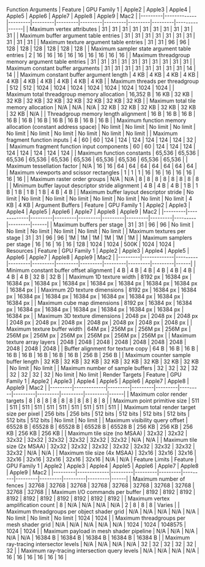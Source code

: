 Function Arguments
| Feature | GPU Family 1 | Apple2 | Apple3 | Apple4 | Apple5 | Apple6 | Apple7 | Apple8 | Apple9 | Mac2 |
|---------|-------------|---------|---------|---------|---------|---------|---------|---------|---------|------|
| Maximum vertex attributes | 31 | 31 | 31 | 31 | 31 | 31 | 31 | 31 | 31 | 31 |
| Maximum buffer argument table entries | 31 | 31 | 31 | 31 | 31 | 31 | 31 | 31 | 31 | 31 |
| Maximum texture argument table entries | 31 | 31 | 96 | 96 | 128 | 128 | 128 | 128 | 128 | 128 |
| Maximum sampler state argument table entries | 2 | 16 | 16 | 16 | 16 | 16 | 16 | 16 | 16 | 16 |
| Maximum threadgroup memory argument table entries | 31 | 31 | 31 | 31 | 31 | 31 | 31 | 31 | 31 | 31 |
| Maximum constant buffer arguments | 31 | 31 | 31 | 31 | 31 | 31 | 31 | 31 | 14 | 14 |
| Maximum constant buffer argument length | 4 KB | 4 KB | 4 KB | 4 KB | 4 KB | 4 KB | 4 KB | 4 KB | 4 KB | 4 KB |
| Maximum threads per threadgroup | 512 | 512 | 1024 | 1024 | 1024 | 1024 | 1024 | 1024 | 1024 | 1024 |
| Maximum total threadgroup memory allocation | 16,352 B | 16 KB | 32 KB | 32 KB | 32 KB | 32 KB | 32 KB | 32 KB | 32 KB | 32 KB |
| Maximum total tile memory allocation | N/A | N/A | N/A | 32 KB | 32 KB | 32 KB | 32 KB | 32 KB | 32 KB | N/A |
| Threadgroup memory length alignment | 16 B | 16 B | 16 B | 16 B | 16 B | 16 B | 16 B | 16 B | 16 B | 16 B |
| Maximum function memory allocation (constant address space) | No limit | No limit | No limit | No limit | No limit | No limit | No limit | No limit | No limit | No limit |
| Maximum fragment function inputs | 4 | 60 | 60 | 124 | 124 | 124 | 124 | 124 | 124 | 32 |
| Maximum fragment function input components | 60 | 60 | 124 | 124 | 124 | 124 | 124 | 124 | 124 | 124 |
| Maximum function constants | 65,536 | 65,536 | 65,536 | 65,536 | 65,536 | 65,536 | 65,536 | 65,536 | 65,536 | 65,536 |
| Maximum tessellation factor | N/A | 16 | 16 | 64 | 64 | 64 | 64 | 64 | 64 | 64 |
| Maximum viewports and scissor rectangles | 1 | 1 | 1 | 16 | 16 | 16 | 16 | 16 | 16 | 16 |
| Maximum raster order groups | N/A | N/A | 8 | 8 | 8 | 8 | 8 | 8 | 8 | 8 |
| Minimum buffer layout descriptor stride alignment | 4 B | 4 B | 4 B | 1 B | 1 B | 1 B | 1 B | 1 B | 4 B | 4 B |
| Maximum buffer layout descriptor stride | No limit | No limit | No limit | No limit | No limit | No limit | No limit | No limit | 4 KB | 4 KB |
Argument Buffers
| Feature | GPU Family 1 | Apple2 | Apple3 | Apple4 | Apple5 | Apple6 | Apple7 | Apple8 | Apple9 | Mac2 |
|---------|-------------|---------|---------|---------|---------|---------|---------|---------|---------|------|
| Maximum buffers per stage | 31 | 31 | 96 | 96 | No limit | No limit | No limit | No limit | No limit | No limit |
| Maximum textures per stage | 31 | 31 | 96 | 96 | 1M | 1M | 1M | 1M | 1M | 1M |
| Maximum samplers per stage | 16 | 16 | 16 | 16 | 128 | 1024 | 1024 | 500K | 1024 | 1024 |
Resources
| Feature | GPU Family 1 | Apple2 | Apple3 | Apple4 | Apple5 | Apple6 | Apple7 | Apple8 | Apple9 | Mac2 |
|---------|-------------|---------|---------|---------|---------|---------|---------|---------|---------|------|
| Minimum constant buffer offset alignment | 4 B | 4 B | 4 B | 4 B | 4 B | 4 B | 4 B | 4 B | 32 B | 32 B |
| Maximum 1D texture width | 8192 px | 16384 px | 16384 px | 16384 px | 16384 px | 16384 px | 16384 px | 16384 px | 16384 px | 16384 px |
| Maximum 2D texture dimensions | 8192 px | 16384 px | 16384 px | 16384 px | 16384 px | 16384 px | 16384 px | 16384 px | 16384 px | 16384 px |
| Maximum cube map dimensions | 8192 px | 16384 px | 16384 px | 16384 px | 16384 px | 16384 px | 16384 px | 16384 px | 16384 px | 16384 px |
| Maximum 3D texture dimensions | 2048 px | 2048 px | 2048 px | 2048 px | 2048 px | 2048 px | 2048 px | 2048 px | 2048 px | 2048 px |
| Maximum texture buffer width | 64M px | 256M px | 256M px | 256M px | 256M px | 256M px | 256M px | 256M px | 256M px | 256M px |
| Maximum texture array layers | 2048 | 2048 | 2048 | 2048 | 2048 | 2048 | 2048 | 2048 | 2048 | 2048 |
| Buffer alignment for texture copy | 64 B | 16 B | 16 B | 16 B | 16 B | 16 B | 16 B | 16 B | 256 B | 256 B |
| Maximum counter sample buffer length | 32 KB | 32 KB | 32 KB | 32 KB | 32 KB | 32 KB | 32 KB | 32 KB | No limit | No limit |
| Maximum number of sample buffers | 32 | 32 | 32 | 32 | 32 | 32 | 32 | 32 | No limit | No limit |
Render Targets
| Feature | GPU Family 1 | Apple2 | Apple3 | Apple4 | Apple5 | Apple6 | Apple7 | Apple8 | Apple9 | Mac2 |
|---------|-------------|---------|---------|---------|---------|---------|---------|---------|---------|------|
| Maximum color render targets | 8 | 8 | 8 | 8 | 8 | 8 | 8 | 8 | 8 | 8 |
| Maximum point primitive size | 511 | 511 | 511 | 511 | 511 | 511 | 511 | 511 | 511 | 511 |
| Maximum total render target size per pixel | 256 bits | 256 bits | 512 bits | 512 bits | 512 bits | 512 bits | 512 bits | 512 bits | No limit | No limit |
| Maximum visibility query offset | 65528 B | 65528 B | 65528 B | 65528 B | 65528 B | 256 KB | 256 KB | 256 KB | 256 KB | 256 KB |
| Maximum tile size (no MSAA) | 32x32 | 32x32 | 32x32 | 32x32 | 32x32 | 32x32 | 32x32 | 32x32 | N/A | N/A |
| Maximum tile size (2x MSAA) | 32x32 | 32x32 | 32x32 | 32x32 | 32x32 | 32x32 | 32x32 | 32x32 | N/A | N/A |
| Maximum tile size (4x MSAA) | 32x16 | 32x16 | 32x16 | 32x16 | 32x16 | 32x16 | 32x16 | 32x16 | N/A | N/A |
Feature Limits
| Feature | GPU Family 1 | Apple2 | Apple3 | Apple4 | Apple5 | Apple6 | Apple7 | Apple8 | Apple9 | Mac2 |
|---------|-------------|---------|---------|---------|---------|---------|---------|---------|---------|------|
| Maximum number of fences | 32768 | 32768 | 32768 | 32768 | 32768 | 32768 | 32768 | 32768 | 32768 | 32768 |
| Maximum I/O commands per buffer | 8192 | 8192 | 8192 | 8192 | 8192 | 8192 | 8192 | 8192 | 8192 | 8192 |
| Maximum vertex amplification count | 8 | N/A | N/A | N/A | N/A | 2 | 8 | 8 | 8 | Varies |
| Maximum threadgroups per object shader grid | N/A | N/A | N/A | N/A | N/A | No limit | No limit | No limit | 1024 | 1024 |
| Maximum threadgroups per mesh shader grid | N/A | N/A | N/A | N/A | N/A | 1024 | 1024 | 1048575 | 1024 | 1024 |
| Maximum payload in mesh shader pipeline | N/A | N/A | N/A | N/A | N/A | 16384 B | 16384 B | 16384 B | 16384 B | 16384 B |
| Maximum ray-tracing intersector levels | N/A | N/A | N/A | N/A | 32 | 32 | 32 | 32 | 32 | 32 |
| Maximum ray-tracing intersection query levels | N/A | N/A | N/A | N/A | 16 | 16 | 16 | 16 | 16 | 16 |
